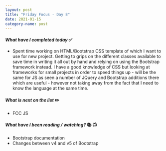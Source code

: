 ```yaml
---
layout: post
title: "Friday Focus - Day 8"
date: 2021-01-15
category-name: post
---
```




#### ***What have I completed today*** :white_check_mark:

- Spent time working on HTML/Bootstrap CSS template of which I want to use for new project.  Getting to grips on the different classes available to save time in writing it all out by hand and relying on using the Bootstrap framework instead.  I have a good knowledge of CSS but looking at frameworks for small projects in order to speed things up - will be the same for JS as seen a number of JQuery and Bootstrap additions there which are useful - however not taking away from the fact that I need to know the language at the same time.

#### ***What is next on the list*** :pencil2:

- FCC JS

#### ***What have I been reading / watching?*** :books: :tv:

- Bootstrap documentation
- Changes between v4 and v5 of Bootstrap